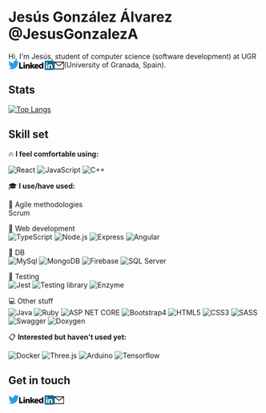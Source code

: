 # Jesús González Álvarez @JesusGonzalezA 
Hi, I'm Jesús, student of computer science (software development) at UGR (University of Granada, Spain). <a href="https://twitter.com/JesusGonADev">
  <img align="left" alt="JesusGonzalezA | Twitter" width="21px" src="https://raw.githubusercontent.com/JesusGonzalezA/JesusGonzalezA/master/assets/twitter-logo.png" />
</a>
<a href="https://www.linkedin.com/in/jesusgonzalezalvarez">
  <img align="left" alt="Mail" width="70px" src="https://raw.githubusercontent.com/JesusGonzalezA/JesusGonzalezA/master/assets/linkedin-logo.png" />
</a>
<a href="mailto:jesusgranada99@gmail.com?Subject=Hola%20Jesús!">
 <img align="left" alt="Mail" width="20px" src="https://raw.githubusercontent.com/JesusGonzalezA/JesusGonzalezA/master/assets/mail-icon.png" />
</a>

## Stats

[![Top Langs](https://github-readme-stats.vercel.app/api/top-langs/?username=JesusGonzalezA&layout=compact)](https://github.com/JesusGonzalezA?tab=repositories)


## Skill set

:fire: **I feel comfortable using:** 

![React](https://img.shields.io/badge/-React-61DAFB?style=plastic&logo=react&logoColor=white)
![JavaScript](https://img.shields.io/badge/-JavaScript-F7DF1E?style=plastic&logo=JavaScript&logoColor=black)
![C++](https://img.shields.io/badge/-C++-00599C?style=plastic&logo=cplusplus&logoColor=black)

:mortar_board: **I use/have used:**


:two_men_holding_hands: Agile methodologies \
Scrum


:hammer: Web development \
![TypeScript](https://img.shields.io/badge/-TypeScript-3178C6?style=plastic&logo=TypeScript&logoColor=white)
![Node.js](https://img.shields.io/badge/-Node.js-339933?style=plastic&logo=node.js&logoColor=white)
![Express](https://img.shields.io/badge/-Express-339933?style=plastic&logo=node.js&logoColor=white)
![Angular](https://img.shields.io/badge/-Angular-DD0031?style=plastic&logo=angular)
    
    
:floppy_disk: DB \
![MySql](https://img.shields.io/badge/-MySql-4479A1?style=plastic&logo=mysql&logoColor=white)
![MongoDB](https://img.shields.io/badge/-MongoDB-47A248?style=plastic&logo=MongoDB&logoColor=white)
![Firebase](https://img.shields.io/badge/-Firebase-FFCA28?style=plastic&logo=firebase&logoColor=white)
![SQL Server](https://img.shields.io/badge/-SQL%20Server-CC2927?style=plastic&logo=microsoftsqlserver&logoColor=white)

    
:microscope: Testing \
![Jest](https://img.shields.io/badge/-Jest-C21325?style=plastic&logo=Jest&logoColor=white)
![Testing library](https://img.shields.io/badge/-Testing%20library-E33332?style=plastic&logo=testinglibrary&logoColor=white)
![Enzyme](https://img.shields.io/badge/-Enzyme-141526?style=plastic&logo=speedtest&logoColor=white)
    
    
:computer: Other stuff \
![Java](https://img.shields.io/badge/-Java-007396?style=plastic&logo=java&logoColor=white)
![Ruby](https://img.shields.io/badge/-Ruby-CC342D?style=plastic&logo=ruby&logoColor=white)
![ASP NET CORE](https://img.shields.io/badge/-Ruby-512BD4?style=plastic&logo=ruby&logoColor=white)
![Bootstrap4](https://img.shields.io/badge/-Bootstrap-7952B3?style=plastic&logo=bootstrap&logoColor=white)
![HTML5](https://img.shields.io/badge/-HTML5-E34F26?style=plastic&logo=html5&logoColor=white)
![CSS3](https://img.shields.io/badge/-CSS3-1572B6?style=plastic&logo=css3&logoColor=white)
![SASS](https://img.shields.io/badge/-SASS-CC6699?style=plastic&logo=sass&logoColor=white)
![Swagger](https://img.shields.io/badge/-Swagger-85EA2D?style=plastic&logo=swagger&logoColor=white)
![Doxygen](https://img.shields.io/badge/-Doxygen-8CA1AF?style=plastic&logo=readthedocs&logoColor=white)

:clipboard: **Interested but haven't used yet:** 

![Docker](https://img.shields.io/badge/-Docker-2496ED?style=plastic&logo=docker&logoColor=white)
![Three.js](https://img.shields.io/badge/-Three.js-000000?style=plastic&logo=three-dot-js&logoColor=white)
![Arduino](https://img.shields.io/badge/-Arduino-00979D?style=plastic&logo=arduino&logoColor=white)
![Tensorflow](https://img.shields.io/badge/-Tensorflow-FF6F00?style=plastic&logo=tensorflow&logoColor=white)


## Get in touch 

<a href="https://twitter.com/JesusGonADev">
  <img align="left" alt="JesusGonzalezA | Twitter" width="21px" src="https://raw.githubusercontent.com/JesusGonzalezA/JesusGonzalezA/master/assets/twitter-logo.png" />
</a>
<a href="https://www.linkedin.com/in/jesusgonzalezalvarez">
  <img align="left" alt="Mail" width="70px" src="https://raw.githubusercontent.com/JesusGonzalezA/JesusGonzalezA/master/assets/linkedin-logo.png" />
</a>
<a href="mailto:jesusgranada99@gmail.com?Subject=Hola%20Jesús!">
 <img align="left" alt="Mail" width="20px" src="https://raw.githubusercontent.com/JesusGonzalezA/JesusGonzalezA/master/assets/mail-icon.png" />
</a>
